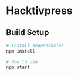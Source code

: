 # Hacktivpress

## Build Setup

``` bash
# install dependencies
npm install

# How to use
npm start

```
